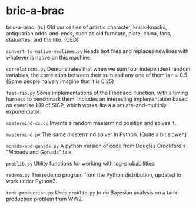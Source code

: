 bric-a-brac
===========

bric-a-brac: (n.) Old curiosities of artistic character, knick-knacks, 
antiquarian odds-and-ends, such as old furniture, plate, china, fans, 
statuettes, and the like. (OED)

`convert-to-native-newlines.py` Reads text files and replaces newlines 
with whatever is native on this machine.

`correlations.py` Demonstrates that when we sum four independent random
variables, the correlation between their sum and any one of them is r = 0.5 
(Some people naively imagine that it is 0.25)

`fast-fib.py` Some implementations of the Fibonacci function, with a timing 
harness to benchmark them. Includes an interesting implementation based on
exercise 1.19 of SICP, which works like a a square-and-multiply exponentiator.

`mastermind-cc.cc` Invents a random mastermind position and solves it.

`mastermind.py` The same mastermind solver in Python. (Quite a bit slower.)

`monads-and-gonads.py` A python version of code from Douglas Crockford's
"Monads and Gonads" talk.

`problib.py` Utility functions for working with log-probabilities.

`redemo.py` The redemo program from the Python distribution, updated to work 
under Python3.

`tank-production.py` Uses `problib.py` to do Bayesian analysis on a 
tank-production problem from WW2.







